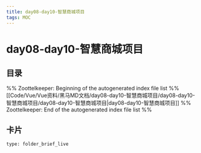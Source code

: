 ```yaml
---
title: day08-day10-智慧商城项目
tags: MOC
---
```

# day08-day10-智慧商城项目

## 目录



%% Zoottelkeeper: Beginning of the autogenerated index file list  %%
 [[Code/Vue/Vue资料/黑马MD文档/day08-day10-智慧商城项目/day08-day10-智慧商城项目/day08-day10-智慧商城项目|day08-day10-智慧商城项目]]
%% Zoottelkeeper: End of the autogenerated index file list  %%












## 卡片

```ccard
type: folder_brief_live
```



















